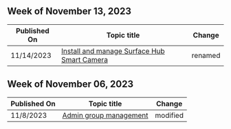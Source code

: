 <!-- This file is generated automatically each week. Changes made to this file will be overwritten.-->



## Week of November 13, 2023


| Published On |Topic title | Change |
|------|------------|--------|
| 11/14/2023 | [Install and manage Surface Hub Smart Camera](/surface-hub/surface-hub-smart-camera) | renamed |


## Week of November 06, 2023


| Published On |Topic title | Change |
|------|------------|--------|
| 11/8/2023 | [Admin group management](/surface-hub/admin-group-management-for-surface-hub) | modified |
